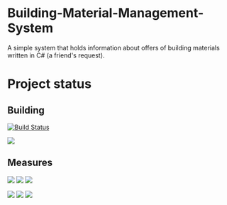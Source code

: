 # Building-Material-Management-System
A simple system that holds information about offers of building materials written in C# (a friend's request).
# Project status
## Building
[![Build Status](https://dev.azure.com/dawidszymkiewicz/dawid_szymkiewicz/_apis/build/status/Haseoo.Building-Material-Management-System?branchName=master)](https://dev.azure.com/dawidszymkiewicz/dawid_szymkiewicz/_build/latest?definitionId=11&branchName=master)

[<img src="https://dawidhomeserver.ddns.net/sonar/api/project_badges/quality_gate?project=bmms-dot-net">](https://dawidhomeserver.ddns.net/sonar/dashboard?id=bmms-dot-net) 
## Measures
[<img src="https://dawidhomeserver.ddns.net/sonar/api/project_badges/measure?metric=sqale_rating&project=bmms-dot-net">](https://dawidhomeserver.ddns.net/sonar/component_measures?id=bmms-dot-net&metric=sqale_rating) [<img src="https://dawidhomeserver.ddns.net/sonar/api/project_badges/measure?metric=reliability_rating&project=bmms-dot-net">](https://dawidhomeserver.ddns.net/sonar/component_measures?id=bmms-dot-net&metric=reliability_rating)  [<img src="https://dawidhomeserver.ddns.net/sonar/api/project_badges/measure?metric=sqale_index&project=bmms-dot-net">](https://dawidhomeserver.ddns.net/sonar/component_measures?id=bmms-dot-net&metric=sqale_index)

[<img src="https://dawidhomeserver.ddns.net/sonar/api/project_badges/measure?metric=coverage&project=bmms-dot-net">](https://dawidhomeserver.ddns.net/sonar/component_measures?id=bmms-dot-net&metric=coverage) [<img src="https://dawidhomeserver.ddns.net/sonar/api/project_badges/measure?metric=code_smells&project=bmms-dot-net">](https://dawidhomeserver.ddns.net/sonar/component_measures?id=bmms-dot-net&metric=code_smells) [<img src="https://dawidhomeserver.ddns.net/sonar/api/project_badges/measure?metric=bugs&project=bmms-dot-net">](https://dawidhomeserver.ddns.net/sonar/component_measures?id=bmms-dot-net&metric=bugs) 
